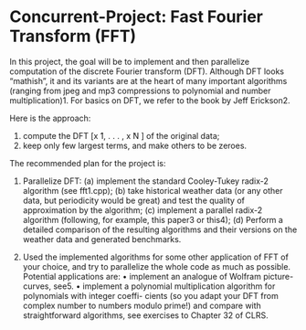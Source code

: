 # Concurrent-Project: Fast Fourier Transform (FFT)

In this project, the goal will be to implement and then parallelize computation of the discrete Fourier transform (DFT). Although DFT looks “mathish”, it and its variants are at the heart of many important algorithms (ranging from jpeg and mp3 compressions to polynomial and number multiplication)1. For basics on DFT, we refer to the book by Jeff Erickson2.

Here is the approach:
1. compute the DFT [x ̃1, . . . , x ̃N ] of the original data;
2. keep only few largest terms, and make others to be zeroes.

The recommended plan for the project is:

1. Parallelize DFT:
(a) implement the standard Cooley-Tukey radix-2 algorithm (see fft1.cpp);
(b) take historical weather data (or any other data, but periodicity would be great) and test the quality of approximation by the algorithm;
(c) implement a parallel radix-2 algorithm (following, for example, this paper3 or this4);
(d) Perform a detailed comparison of the resulting algorithms and their versions on the
weather data and generated benchmarks.

2. Used the implemented algorithms for some other application of FFT of your choice, and try to parallelize the whole code as much as possible. Potential applications are:
• implement an analogue of Wolfram picture-curves, see5.
• implement a polynomial multiplication algorithm for polynomials with integer coeffi- cients (so you adapt your DFT from complex number to numbers modulo prime!) and compare with straightforward algorithms, see exercises to Chapter 32 of CLRS.
